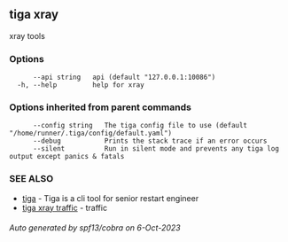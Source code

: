 ## tiga xray

xray tools

### Options

```
      --api string   api (default "127.0.0.1:10086")
  -h, --help         help for xray
```

### Options inherited from parent commands

```
      --config string   The tiga config file to use (default "/home/runner/.tiga/config/default.yaml")
      --debug           Prints the stack trace if an error occurs
      --silent          Run in silent mode and prevents any tiga log output except panics & fatals
```

### SEE ALSO

* [tiga](tiga.md)	 - Tiga is a cli tool for senior restart engineer
* [tiga xray traffic](tiga_xray_traffic.md)	 - traffic

###### Auto generated by spf13/cobra on 6-Oct-2023
